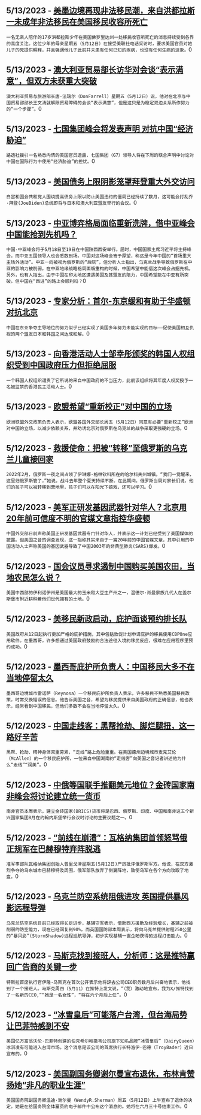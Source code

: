 
  ## 5/13/2023 - [美墨边境再现非法移民潮，来自洪都拉斯一未成年非法移民在美国移民收容所死亡](https://www.voachinese.com/a/he-wanted-to-live-the-american-dream--honduran-teen-dies-in-us-immigration-custody-20230513/7091970.html)
 ```一名无亲人陪伴的17岁洪都拉斯少年在美国佛罗里达州一处移民收容所死亡的消息持续受到各界的高度关注。这位少年的母亲星期五（5月12日）在接受美联社电话采访时，要求美国官员对她儿子的死提供解释，并且强调他儿子此前并未患有任何已知的疾病，也没有任何生病的迹象。```0
  ## 5/13/2023 - [澳大利亚贸易部长访华对会谈“表示满意”，但双方未获重大突破](https://www.voachinese.com/a/australia-china-to-build-on-positive-momentum-but-no-major-breakthrough-after-trade-talks-20230513/7091846.html)
 ```澳大利亚贸易与旅游部长唐·法瑞尔（DonFarrell）星期五（5月12日）说，他对在北京与中国贸易部部长王文涛就解除贸易障碍的会谈“表示满意”，但是这只是为稳定双边关系所作努力的“一个步骤”。```0
  ## 5/13/2023 - [七国集团峰会将发表声明 对抗中国“经济胁迫”](https://www.voachinese.com/a/g7-summit-statement-on-china-20230513/7091729.html)
 ```路透社援引一名熟悉内情的美国官员透露，七国集团（G7）领导人将在下周的联合声明中讨论对中国在国际行为中使用“经济胁迫”的担忧。```0
  ## 5/13/2023 - [美国债务上限阴影笼罩拜登重大外交访问](https://www.voachinese.com/a/us-debt-ceiling-looms-over-biden-s-foreign-trips-20230512/7091684.html)
 ```白宫和国会共和党人围绕提高债务上限以防止美国违约的僵局已经持续了数月，这可能会打乱乔·拜登(JoeBiden)总统即将与日本和澳大利亚盟友举行的会议。```0
  ## 5/13/2023 - [中亚博弈格局面临重新洗牌，借中亚峰会中国能抢到先机吗？](https://www.voachinese.com/a/china-central-asia-summit-to-extend-its-influence-20230512/7091359.html)
 ```中国-中亚峰会将于5月18日至19日在中国陕西西安举行。届时，中国国家主席习近平将主持峰会，而中亚五国领导人也会悉数到场。中国对这场峰会寄予厚望，称这是今年中国的“首场重大主场外活动”。中亚一向被视为俄罗斯的“后院”，但分析人士指出，乌克兰战争导致俄罗斯在中亚的影响力被削弱。在中亚地缘战略格局面临重构的时候，中国希望中能借这次峰会占据先机。另外，也有人指出，由于中国在印太地区遭遇美国及其盟友的阻力，中国希望能在中亚有所突破。但中国在“西进”的路上会顺利吗？```0
  ## 5/13/2023 - [专家分析：首尔-东京缓和有助于华盛顿对抗北京](https://www.voachinese.com/a/experts-seoul-tokyo-d%c3%a9tente-helps-washington-counter-beijing-20230512/7091666.html)
 ```中国在东亚争夺主导地位的努力似乎已经实现了美国多年努力未能实现的目标——促使美国相互仇视的两个盟友日本和韩国之间达成和解。```0
  ## 5/13/2023 - [向香港活动人士邹幸彤颁奖的韩国人权组织受到中国政府压力但拒绝屈服](https://www.voachinese.com/a/pressured-by-china-south-korean-ngo-stands-firm-on-rights-award-20230512/7091374.html)
 ```一个韩国人权组织谴责了它所说的来自中国政府的不当压力，此前该组织将其年度人权奖授予一名被监禁的香港民主活动人士。```0
  ## 5/13/2023 - [欧盟希望“重新校正”对中国的立场](https://www.voachinese.com/a/eu-wants-to-re-calibrate-position-on-china-20230512/7091380.html)
 ```欧洲联盟外交政策负责人表示，欧盟各国外交部长周五（5月12日）同意有必要“重新校正”欧洲对中国的立场，以减少依赖关系，并劝诱北京对俄罗斯在乌克兰的战争采取更强硬的立场。```0
  ## 5/12/2023 - [救援使命：把被“转移”至俄罗斯的乌克兰儿童接回家](https://www.voachinese.com/a/returning-ukraine-s-children-evacuated-to-russia-20230512/7091388.html)
 ```2022年2月，俄罗斯一夜之间占领了伊琳娜·格林钦科所在的哈尔科夫州城镇。“我们一觉醒来，这里归俄罗斯管了，”她说。战斗去年整个夏天持续不断。在此期间，俄罗斯当局对家长们说，他们的孩子可以被转移到营地里，孩子们可以在阳光下嬉戏，还可以学习。```0
  ## 5/12/2023 - [美军正研发基因武器针对华人？北京用20年前可信度不明的官媒文章指控华盛顿](https://www.voachinese.com/a/wang-wenbin-us-genome-20230512/7091338.html)
 ```中国外交部日前声称美国正研发基因武器专门针对华人，并表示这一计划已经受到了美国媒体的披露。但美国之音的调查发现，这一指称其实来自于一篇20年前的中国官媒文章，其中引用的中国活动人士声称美国的基因武器导致了中国2003年的非典型肺炎(SARS)爆发。```0
  ## 5/12/2023 - [国会议员寻求遏制中国购买美国农田，当地农民怎么说？](https://www.voachinese.com/a/us-lawmakers-seek-to-curb-chinese-farmland-purchases-20230512/7091280.html)
 ```美国中西部的伊利诺伊州是美国最大的玉米和大豆生产州之一，温德尔·肖曼家族几代人在盖尔斯堡市附近耕种着他们世代拥有的土地。```0
  ## 5/12/2023 - [美移民新政启动，庇护面谈预约排长队](https://www.voachinese.com/a/7091313.html)
 ```美国政府从12日起执行更加严格的庇护措施，其中包括敦促计划申请庇护的移民使用CBPOne应用软件。在墨西哥，许多想通过美国政府鼓励的合法途径入境的移民反应，很难在应用程序里预约成功。```0
  ## 5/12/2023 - [墨西哥庇护所负责人：中国移民大多不在当地停留太久](https://www.voachinese.com/a/7091311.html)
 ```墨西哥边境城市雷诺萨（Reynosa）一个移民庇护所负责人表示，许多移民不熟悉美国移民政策，时常交换错误的信息。他告诉美国之音，希望为移民提供来自美国政府的正确信息，他也表示，经常看到中国移民，但他们多数不会在当地停留太久。```0
  ## 5/12/2023 - [中国走线客：黑帮抢劫、脚烂腿扭，这一路好辛苦](https://www.voachinese.com/a/7091298.html)
 ```黑帮、抢劫、精神身体双重劳累，“走线”路上危险重重。在美国德州边境城市麦克艾伦（McAllen）的一个移民庇护所，一位来自中国湖南的“走线客”向美国之音记者讲述他为什么“走线”“润美”。```0
  ## 5/12/2023 - [中俄等国联手推翻美元地位？金砖国家南非峰会将讨论建立统一货币](https://www.voachinese.com/a/common-currency-on-agenda-for-south-african-brics-summit-20230512/7091267.html)
 ```南非官员本周表示，建立金砖国家(BRICS)货币将是巴西、俄罗斯、印度、中国和南非这五个新兴国家集团8月在约翰内斯堡举行会议时讨论的主要议题之一。```0
  ## 5/12/2023 - [“前线在崩溃”：瓦格纳集团首领怒骂俄正规军在巴赫穆特弃阵脱逃](https://www.voachinese.com/a/wagner-group-chief-slams-russian-military-says-it-fled-bakhmut-20230512/7091236.html)
 ```准军事部队瓦格纳集团创始人普里戈津星期五(5月12日)严厉批评俄罗斯军方。他说，在双方激烈争夺的乌东城市巴赫穆特及周围，俄军部队放弃了侧翼阵地，致使乌军在各个方向攻取了地盘。```0
  ## 5/12/2023 - [乌克兰防空系统阻俄进攻  英国提供暴风影远程导弹](https://www.voachinese.com/a/ukraine-defenses-hold-off-russian-onslaught-received-storm-shadow-missiles-20230513/7091143.html)
 ```乌克兰防空系统目前已经取得长足进步，基辅守军表示，借助西方援助及经验增长，基辅之前被削弱的防空能力，现在已经回复到90%。而英国国防部本周表示，将向乌克兰提供射程250公里的“暴风影”(StormShadow)远程巡航导弹，初步实现基辅一直企盼获得的远程打击能力。```0
  ## 5/12/2023 - [马斯克找到接班人，分析师：这是推特赢回广告商的关键一步](https://www.voachinese.com/a/buffett-s-dairy-queen-sees-taiwan-among-possible-new-markets-051223/7090914.html)
 ```特斯拉首席执行官伊隆·马斯克在首次公开表示他将辞去公司CEO职务数月后兴奋地表示，他找到了一个接班人。马斯克周四（5月11）在推特上发文说，“（我）激动地宣布，我为X/推特找到了一名新的CEO,”“她是一名女性”，“将在六个月后上任”。```0
  ## 5/12/2023 - [“冰雪皇后”可能落户台湾，但台海局势让巴菲特感到不安](https://www.voachinese.com/a/buffett-s-dairy-queen-sees-taiwan-among-possible-new-markets-while-mindful-of-geopolitics-20230512/7090949.html)
 ```美国亿万富翁沃伦·巴菲特创建的伯克希尔哈撒韦公司旗下知名品牌“冰雪皇后”（DairyQueen）冰淇凌有可能进入台湾市场。这个消息是该公司的首席执行长特洛伊·巴德（TroyBader）近日宣布的。```0
  ## 5/12/2023 - [美国副国务卿谢尔曼宣布退休，布林肯赞扬她“非凡的职业生涯”](https://www.voachinese.com/a/us-deputy-secretary-of-state-wendy-r-sherman-retires-051223/7090884.html)
 ```美国国务院副国务卿温迪·谢尔曼（WendyR.Sherman）周五（5月12日）上午宣布了退休的决定。她是在给国务院全体雇员的电子邮件中公布这个消息的。她将在六月三十号结束工作。```0